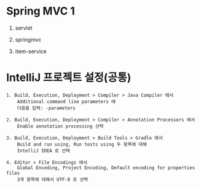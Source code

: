 # Spring MVC 1
  1. servlet
  
  2. springmvc
  
  3. item-service

# IntelliJ 프로젝트 설정(공통)
    1. Build, Execution, Deployment > Compiler > Java Compiler 에서
        Additional command line parameters 에
        다음을 입력: -parameters

    2. Build, Execution, Deployment > Compiler > Annotation Processors 에서
        Enable annotation processing 선택

    3. Build, Execution, Deployment > Build Tools > Gradle 에서
        Build and run using, Run tests using 두 항목에 대해
        IntelliJ IDEA 로 선택

    4. Editor > File Encodings 에서
        Global Encoding, Project Encoding, Default encoding for properties files
        3개 항목에 대해서 UTF-8 로 선택
